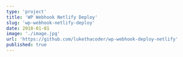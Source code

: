 ```yaml
---
type: 'project'
title: 'WP Webhook Netlify Deploy'
slug: 'wp-webhook-netlify-deploy'
date: 2018-01-01
image: './image.jpg'
url: 'https://github.com/lukethacoder/wp-webhook-deploy-netlify'
published: true
---
```

